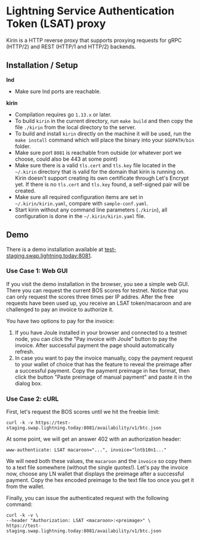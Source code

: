 # Lightning Service Authentication Token (LSAT) proxy

Kirin is a HTTP reverse proxy that supports proxying requests for gRPC (HTTP/2)
and REST (HTTP/1 and HTTP/2) backends.

## Installation / Setup

**lnd**

* Make sure lnd ports are reachable.

**kirin**

* Compilation requires go `1.13.x` or later.
* To build `kirin` in the current directory, run `make build` and then copy the
  file `./kirin` from the local directory to the server.
* To build and install `kirin` directly on the machine it will be used, run the
  `make install` command which will place the binary into your `$GOPATH/bin`
  folder.
* Make sure port `8081` is reachable from outside (or whatever port we choose,
  could also be 443 at some point)
* Make sure there is a valid `tls.cert` and `tls.key` file located in the
  `~/.kirin` directory that is valid for the domain that kirin is running on.
  Kirin doesn't support creating its own certificate through Let's Encrypt yet.
  If there is no `tls.cert` and `tls.key` found, a self-signed pair will be
  created.
* Make sure all required configuration items are set in `~/.kirin/kirin.yaml`,
  compare with `sample-conf.yaml`.
* Start kirin without any command line parameters (`./kirin`), all configuration
  is done in the `~/.kirin/kirin.yaml` file.

## Demo

There is a demo installation available at
[test-staging.swap.lightning.today:8081](https://test-staging.swap.lightning.today:8081).

### Use Case 1: Web GUI

If you visit the demo installation in the browser, you see a simple web GUI.
There you can request the current BOS scores for testnet. Notice that you can
only request the scores three times per IP addres. After the free requests have
been used up, you receive an LSAT token/macaroon and are challenged to pay an
invoice to authorize it.

You have two options to pay for the invoice:

1. If you have Joule installed in your browser and connected to a testnet node,
   you can click the "Pay invoice with Joule" button to pay the invoice. After
   successful payment the page should automatically refresh.
1. In case you want to pay the invoice manually, copy the payment request to
   your wallet of choice that has the feature to reveal the preimage after a
   successful payment. Copy the payment preimage in hex format, then click the
   button "Paste preimage of manual payment" and paste it in the dialog box.

### Use Case 2: cURL

First, let's request the BOS scores until we hit the freebie limit:
 
`curl -k -v https://test-staging.swap.lightning.today:8081/availability/v1/btc.json`
 
At some point, we will get an answer 402 with an authorization header:

```
www-authenticate: LSAT macaroon="...", invoice="lntb10n1..."
```

We will need both these values, the `macaroon` and the `invoice` so copy them
to a text file somewhere (without the single quotes!).
Let's pay the invoice now, choose any LN wallet that displays the preimage after
a successful payment. Copy the hex encoded preimage to the text file too once
you get it from the wallet.

Finally, you can issue the authenticated request with the following command:

```
curl -k -v \
--header "Authorization: LSAT <macaroon>:<preimage>" \
https://test-staging.swap.lightning.today:8081/availability/v1/btc.json
```
